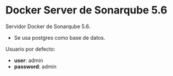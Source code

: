 # Docker Server de Sonarqube 5.6

Servidor Docker de Sonarqube 5.6.

- Se usa postgres como base de datos.

Usuario por defecto:

- __user__: admin
- __password__: admin

